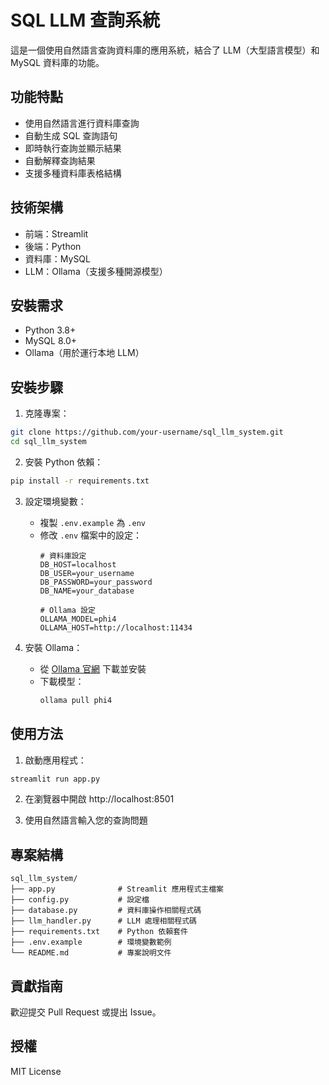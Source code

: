 # SQL LLM 查詢系統

這是一個使用自然語言查詢資料庫的應用系統，結合了 LLM（大型語言模型）和 MySQL 資料庫的功能。

## 功能特點

- 使用自然語言進行資料庫查詢
- 自動生成 SQL 查詢語句
- 即時執行查詢並顯示結果
- 自動解釋查詢結果
- 支援多種資料庫表格結構

## 技術架構

- 前端：Streamlit
- 後端：Python
- 資料庫：MySQL
- LLM：Ollama（支援多種開源模型）

## 安裝需求

- Python 3.8+
- MySQL 8.0+
- Ollama（用於運行本地 LLM）

## 安裝步驟

1. 克隆專案：
```bash
git clone https://github.com/your-username/sql_llm_system.git
cd sql_llm_system
```

2. 安裝 Python 依賴：
```bash
pip install -r requirements.txt
```

3. 設定環境變數：
   - 複製 `.env.example` 為 `.env`
   - 修改 `.env` 檔案中的設定：
     ```
     # 資料庫設定
     DB_HOST=localhost
     DB_USER=your_username
     DB_PASSWORD=your_password
     DB_NAME=your_database

     # Ollama 設定
     OLLAMA_MODEL=phi4
     OLLAMA_HOST=http://localhost:11434
     ```

4. 安裝 Ollama：
   - 從 [Ollama 官網](https://ollama.ai/download) 下載並安裝
   - 下載模型：
     ```bash
     ollama pull phi4
     ```

## 使用方法

1. 啟動應用程式：
```bash
streamlit run app.py
```

2. 在瀏覽器中開啟 http://localhost:8501

3. 使用自然語言輸入您的查詢問題

## 專案結構

```
sql_llm_system/
├── app.py              # Streamlit 應用程式主檔案
├── config.py           # 設定檔
├── database.py         # 資料庫操作相關程式碼
├── llm_handler.py      # LLM 處理相關程式碼
├── requirements.txt    # Python 依賴套件
├── .env.example        # 環境變數範例
└── README.md           # 專案說明文件
```

## 貢獻指南

歡迎提交 Pull Request 或提出 Issue。

## 授權

MIT License 